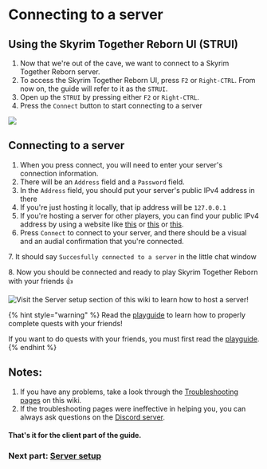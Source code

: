 # Connecting to a server

## Using the Skyrim Together Reborn UI (STRUI)

1. Now that we're out of the cave, we want to connect to a Skyrim Together Reborn server.
2. To access the Skyrim Together Reborn UI, press `F2` or `Right-CTRL`. From now on, the guide will refer to it as the `STRUI`.
3. Open up the `STRUI` by pressing either `F2` or `Right-CTRL`.
4. Press the `Connect` button to start connecting to a server

![](https://i.imgur.com/9PUUsWj.png)

## Connecting to a server

1. When you press connect, you will need to enter your server's connection information.
2. There will be an `Address` field and a `Password` field.
3. In the `Address` field, you should put your server's public IPv4 address in there
4. If you're just hosting it locally, that ip address will be `127.0.0.1`
5. If you're hosting a server for other players, you can find your public IPv4 address by using a website like [this](https://icanhazip.com/) or [this](https://ipinfo.io/) or [this](https://www.whatismyip.com/).
6. Press `Connect` to connect to your server, and there should be a visual and an audial confirmation that you're connected.

7\. It should say `Succesfully connected to a server` in the little chat window

8\. Now you should be connected and ready to play Skyrim Together Reborn with your friends :thumbsup:

![Visit the Server setup section of this wiki to learn how to host a server!](https://i.imgur.com/xlRI5wv.gif)

{% hint style="warning" %}
Read the [playguide](../../../../general-information/playguide.md) to learn how to properly complete quests with your friends!

If you want to do quests with your friends, you must first read the [playguide](../../../../general-information/playguide.md).
{% endhint %}

## **Notes:**

1. If you have any problems, take a look through the [Troubleshooting pages](../../../troubleshooting/) on this wiki.
2. If the troubleshooting pages were ineffective in helping you, you can always ask questions on the [Discord server](https://discord.com/invite/skyrimtogether).

#### That's it for the client part of the guide.

### Next part: [Server setup](../../../server-guide/)
